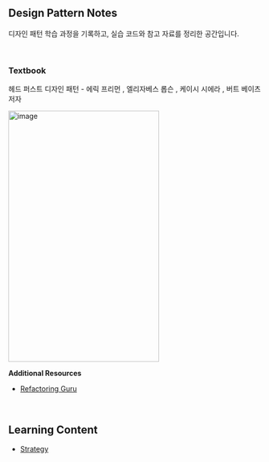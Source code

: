 ## Design Pattern Notes
디자인 패턴 학습 과정을 기록하고, 실습 코드와 참고 자료를 정리한 공간입니다.

<br>

### Textbook
헤드 퍼스트 디자인 패턴 - 에릭 프리먼 , 엘리자베스 롭슨 , 케이시 시에라 , 버트 베이츠 저자

<img width="300" height="500" alt="image" src="https://github.com/user-attachments/assets/3a27f09c-de65-4d38-8ca5-0691831f628e" />

**Additional Resources**
- [Refactoring Guru](https://refactoring.guru/ko/design-patterns)

<br>

## Learning Content
- [Strategy](https://familiar-dragon-4ed.notion.site/27ebf88cd0f5806ea853e8390d4f9f8d?source=copy_link)
